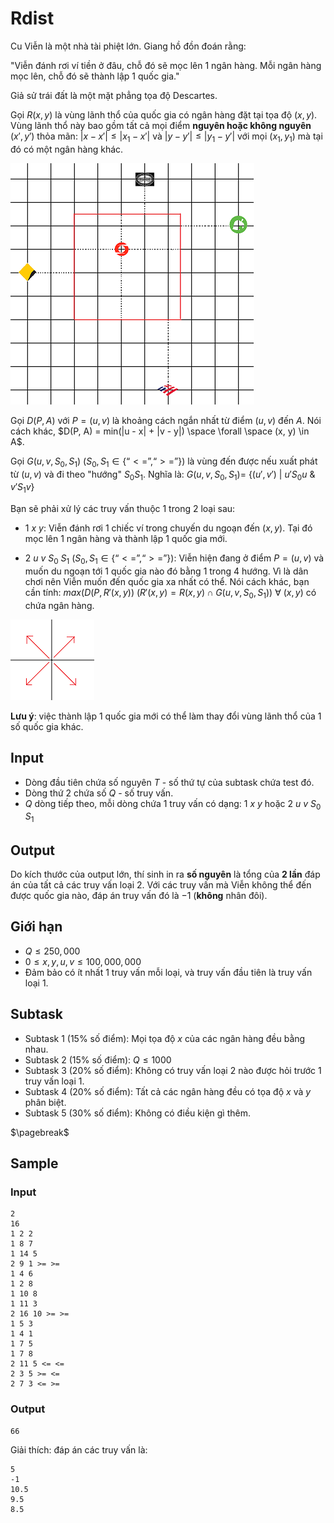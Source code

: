 # Rdist

Cu Viễn là một nhà tài phiệt lớn. Giang hồ đồn đoán rằng:

"Viễn đánh rơi ví tiền ở đâu, chỗ đó sẽ mọc lên 1 ngân hàng.
Mỗi ngân hàng mọc lên, chỗ đó sẽ thành lập 1 quốc gia."

Giả sử trái đất là một mặt phẳng tọa độ Descartes.

Gọi $R(x, y)$ là vùng lãnh thổ của quốc gia có ngân hàng đặt tại tọa độ $(x, y)$. Vùng lãnh thổ này bao gồm tất cả mọi điểm **nguyên hoặc không nguyên** $(x', y')$ thỏa mãn: $|x-x'| \leq |x_1-x'|$ và $|y-y'| \leq |y_1-y'|$ với mọi $(x_1, y_1)$ mà tại đó có một ngân hàng khác.

![](rdist1.png)

Gọi $D(P, A)$ với $P = (u, v)$ là khoảng cách ngắn nhất từ điểm $(u, v)$ đến $A$. Nói cách khác, $D(P, A) = min(|u - x| + |v - y|) \space \forall \space (x, y) \in A$.

Gọi $G(u, v, S_0, S_1)$ ($S_0, S_1 \in \{“<=”, “>=”\}$) là vùng đến được nếu xuất phát từ $(u,v)$ và đi theo "hướng" $S_0S_1$. Nghĩa là: $G(u, v, S_0, S_1) =$ $\{(u', v')$ $|$ $u' S_0 u$ $\&$ $v' S_1 v\}$

Bạn sẽ phải xử lý các truy vấn thuộc 1 trong 2 loại sau:

- $1$ $x$ $y$: Viễn đánh rơi 1 chiếc ví trong chuyến du ngoạn đến $(x, y)$. Tại đó mọc lên 1 ngân hàng và thành lập 1 quốc gia mới.

- $2$ $u$ $v$ $S_0$ $S_1$ ($S_0, S_1 \in \{“<=”, “>=”\}$): Viễn hiện đang ở điểm $P=(u, v)$ và muốn du ngoạn tới 1 quốc gia nào đó bằng 1 trong 4 hướng. Vì là dân chơi nên Viễn muốn đến quốc gia xa nhất có thể. Nói cách khác, bạn cần tính: $max(D(P, R'(x,y))$ $(R'(x,y)= R(x,y) \cap G(u,v,S_0,S_1))$ $\forall$ $(x, y)$ có chứa ngân hàng.

![](rdist2.png)

**Lưu ý**: việc thành lập 1 quốc gia mới có thể làm thay đổi vùng lãnh thổ của 1 số quốc gia khác.

## Input

- Dòng đầu tiên chứa số nguyên $T$ - số thứ tự của subtask chứa test đó.
- Dòng thứ 2 chứa số $Q$ - số truy vấn.
- $Q$ dòng tiếp theo, mỗi dòng chứa 1 truy vấn có dạng: $1$ $x$ $y$ hoặc $2$ $u$ $v$ $S_0$ $S_1$

## Output	

Do kích thước của output lớn, thí sinh in ra **số nguyên** là tổng của **2 lần** đáp án của tất cả các truy vấn loại 2. Với các truy vấn mà Viễn không thể đến được quốc gia nào, đáp án truy vấn đó là $-1$ (**không** nhân đôi).

## Giới hạn
- $Q \leq 250,000$
- $0 \leq x, y, u, v \leq 100,000,000$
- Đảm bảo có ít nhất 1 truy vấn mỗi loại, và truy vấn đầu tiên là truy vấn loại 1.

## Subtask
- Subtask 1 (15% số điểm): Mọi tọa độ $x$ của các ngân hàng đều bằng nhau.
- Subtask 2 (15% số điểm): $Q \leq 1000$
- Subtask 3 (20% số điểm): Không có truy vấn loại 2 nào được hỏi trước 1 truy vấn loại 1.
- Subtask 4 (20% số điểm): Tất cả các ngân hàng đều có tọa độ $x$ và $y$ phân biệt.
- Subtask 5 (30% số điểm): Không có điều kiện gì thêm.

$\pagebreak$

## Sample

### Input
```
2
16
1 2 2
1 8 7
1 14 5
2 9 1 >= >=
1 4 6
1 2 8
1 10 8
1 11 3
2 16 10 >= >=
1 5 3
1 4 1
1 7 5
1 7 8
2 11 5 <= <=
2 3 5 >= <=
2 7 3 <= >=
```

### Output
```
66
```
Giải thích: đáp án các truy vấn là: 
```
5
-1
10.5
9.5
8.5
```